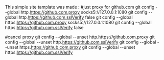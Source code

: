 This simple site tamplate was made : 
#just proxy for github.com
git config --global http.https://github.com.proxy socks5://127.0.0.1:1080
git config --global http.https://github.com.sslVerify false
git config --global https.https://github.com.proxy socks5://127.0.0.1:1080
git config --global https.https://github.com.sslVerify false

#cancel proxy
git config --global --unset http.https://github.com.proxy
git config --global --unset http.https://github.com.sslVerify
git config --global --unset https.https://github.com.proxy
git config --global --unset https.https://github.com.sslVerify
